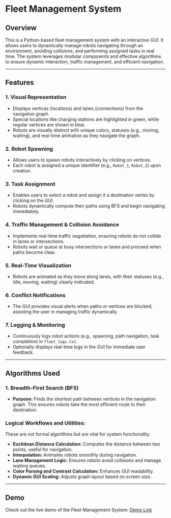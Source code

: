 # Fleet Management System

## Overview
This is a Python-based fleet management system with an interactive GUI. It allows users to dynamically manage robots navigating through an environment, avoiding collisions, and performing assigned tasks in real time. The system leverages modular components and effective algorithms to ensure dynamic interaction, traffic management, and efficient navigation.

---

## Features
### 1. **Visual Representation**
- Displays vertices (locations) and lanes (connections) from the navigation graph.
- Special locations like charging stations are highlighted in green, while regular vertices are shown in blue.
- Robots are visually distinct with unique colors, statuses (e.g., moving, waiting), and real-time animation as they navigate the graph.

### 2. **Robot Spawning**
- Allows users to spawn robots interactively by clicking on vertices.
- Each robot is assigned a unique identifier (e.g., `Robot_1`, `Robot_2`) upon creation.

### 3. **Task Assignment**
- Enables users to select a robot and assign it a destination vertex by clicking on the GUI.
- Robots dynamically compute their paths using BFS and begin navigating immediately.

### 4. **Traffic Management & Collision Avoidance**
- Implements real-time traffic negotiation, ensuring robots do not collide in lanes or intersections.
- Robots wait or queue at busy intersections or lanes and proceed when paths become clear.

### 5. **Real-Time Visualization**
- Robots are animated as they move along lanes, with their statuses (e.g., idle, moving, waiting) clearly indicated.

### 6. **Conflict Notifications**
- The GUI provides visual alerts when paths or vertices are blocked, assisting the user in managing traffic dynamically.

### 7. **Logging & Monitoring**
- Continuously logs robot actions (e.g., spawning, path navigation, task completion) in `fleet_logs.txt`.
- Optionally displays real-time logs in the GUI for immediate user feedback.

---

## Algorithms Used
### 1. **Breadth-First Search (BFS)**
- **Purpose:** Finds the shortest path between vertices in the navigation graph. This ensures robots take the most efficient route to their destination.

### Logical Workflows and Utilities:
These are not formal algorithms but are vital for system functionality:
- **Euclidean Distance Calculation:** Computes the distance between two points, useful for navigation.
- **Interpolation:** Animates robots smoothly during navigation.
- **Lane Management Logic:** Ensures robots avoid collisions and manage waiting queues.
- **Color Parsing and Contrast Calculation:** Enhances GUI readability.
- **Dynamic GUI Scaling:** Adjusts graph layout based on screen size.

---

## Demo
Check out the live demo of the Fleet Management System:
[Demo Link](https://drive.google.com/file/d/13t_3SDzz0yTfHeB1xopSoRsTgSeTtcSK/view?usp=sharing)
